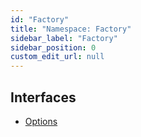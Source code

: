 ```yaml
---
id: "Factory"
title: "Namespace: Factory"
sidebar_label: "Factory"
sidebar_position: 0
custom_edit_url: null
---
```


## Interfaces

- [Options](../interfaces/Factory.Options.md)
